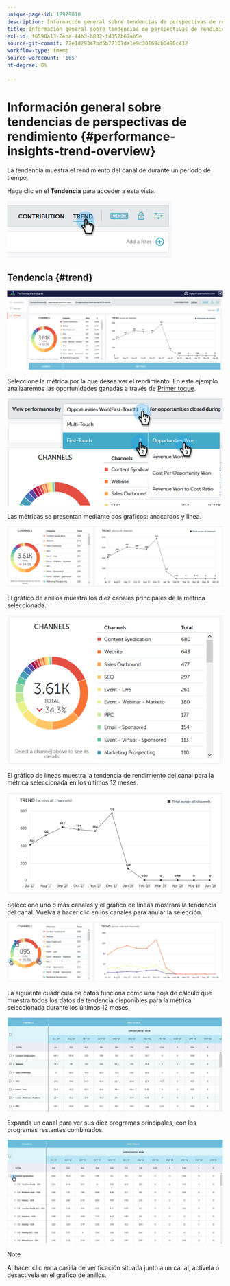 ```yaml
---
unique-page-id: 12979010
description: Información general sobre tendencias de perspectivas de rendimiento - Documentos de Marketo - Documentación del producto
title: Información general sobre tendencias de perspectivas de rendimiento
exl-id: f6590a13-2eba-44b3-b832-fd352b67ab5e
source-git-commit: 72e1d29347bd5b77107da1e9c30169cb6490c432
workflow-type: tm+mt
source-wordcount: '165'
ht-degree: 0%

---
```


# Información general sobre tendencias de perspectivas de rendimiento {#performance-insights-trend-overview}

La tendencia muestra el rendimiento del canal de durante un período de tiempo.

Haga clic en el **Tendencia** para acceder a esta vista.

![](assets/1.png)

## Tendencia {#trend}

![](assets/2-1.png)

Seleccione la métrica por la que desea ver el rendimiento. En este ejemplo analizaremos las oportunidades ganadas a través de [Primer toque](/help/marketo/product-docs/reporting/revenue-cycle-analytics/revenue-tools/attribution/understanding-attribution.md).

![](assets/3-2.png)

Las métricas se presentan mediante dos gráficos: anacardos y línea.

![](assets/4-1.png)

El gráfico de anillos muestra los diez canales principales de la métrica seleccionada.

![](assets/5-2.png)

El gráfico de líneas muestra la tendencia de rendimiento del canal para la métrica seleccionada en los últimos 12 meses.

![](assets/6-1.png)

Seleccione uno o más canales y el gráfico de líneas mostrará la tendencia del canal. Vuelva a hacer clic en los canales para anular la selección.

![](assets/7.png)

La siguiente cuadrícula de datos funciona como una hoja de cálculo que muestra todos los datos de tendencia disponibles para la métrica seleccionada durante los últimos 12 meses.

![](assets/8.png)

Expanda un canal para ver sus diez programas principales, con los programas restantes combinados.

![](assets/9-1.png)

>[!NOTE]
>
>Al hacer clic en la casilla de verificación situada junto a un canal, actívela o desactívela en el gráfico de anillos.
